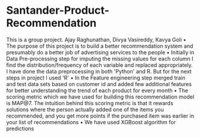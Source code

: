 # Santander-Product-Recommendation
This is a group project. Ajay Raghunathan, Divya Vasireddy, Kavya Goli
•	The purpose of this project is to build a better recommendation system and presumably do a better job of advertising services to the people
•	Initially in Data Pre-processing step for imputing the missing values for each column I find the distribution/frequency of each variable and replaced appropriately. I have done the data preprocessing in both 'Python' and R. But for the next steps in project I used 'R'
•	In the Feature engineering step merged train and test data sets based on customer id and added few additional features for better understanding the trend of each product for every month
•	The scoring metric which we have used for building this recommendation model is MAP@7. The intuition behind this scoring metric is that it rewards solutions where the person actually added one of the items you recommended, and you get more points if the purchased item was earlier in your list of recommendations
•	We have used XGBoost algorithm for predictions
